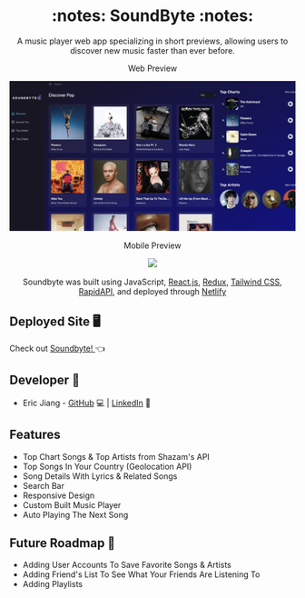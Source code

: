 <h1 align='center'> :notes:  SoundByte  :notes: </h1>

<p align='center'> A music player web app specializing in short previews, allowing users to discover new music faster than ever before. </p>

<p align='center'> Web Preview </p>
<p align='center'> <img src='src/assets/webPreview.png' width="950px"></p>

<p align='center'>Mobile Preview </p>
<p align='center'> <img src='src/assets/mobileGif.gif' width="275px"></p>

<p align='center'> Soundbyte was built using JavaScript, <a href="https://reactjs.org/">React.js</a>, <a href='https://react-redux.js.org/'>Redux</a>, <a href='https://tailwindcss.com/'>Tailwind CSS</a>, <a href='https://rapidapi.com/'> RapidAPI</a>, and deployed through <a href='https://www.netlify.com/'>Netlify</a>

## Deployed Site :desktop_computer:
  Check out <a href='https://soundbyte.netlify.app/'> Soundbyte! </a> :point_left:

## Developer :wrench:
 * Eric Jiang - [GitHub](https://github.com/ericyjiang) :computer: | [LinkedIn](https://www.linkedin.com/in/ericyjiang/) :handshake:
 
## Features
* Top Chart Songs & Top Artists from Shazam's API
* Top Songs In Your Country (Geolocation API)
* Song Details With Lyrics & Related Songs
* Search Bar
* Responsive Design
* Custom Built Music Player
* Auto Playing The Next Song

## Future Roadmap :crystal_ball:
* Adding User Accounts To Save Favorite Songs & Artists
* Adding Friend's List To See What Your Friends Are Listening To
* Adding Playlists
